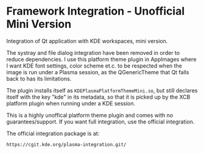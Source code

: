 # Framework Integration - **Unofficial** Mini Version

Integration of Qt application with KDE workspaces, mini version.

The systray and file dialog integration have been removed in order to
reduce dependencies. I use this platform theme plugin in AppImages
where I want KDE font settings, color scheme et.c. to be respected when
the image is run under a Plasma session, as the QGenericTheme that Qt
falls back to has its limitations.

The plugin installs itself as `KDEPlasmaPlatformThemeMini.so`, but
still declares itself with the key "kde" in its metadata, so that it
is picked up by the XCB platform plugin when running under a KDE
session.

This is a highly unoffical platform theme plugin and comes with no
guarantees/support. If you want full integration, use the official
integration.

The official integration package is at:

    https://cgit.kde.org/plasma-integration.git/

